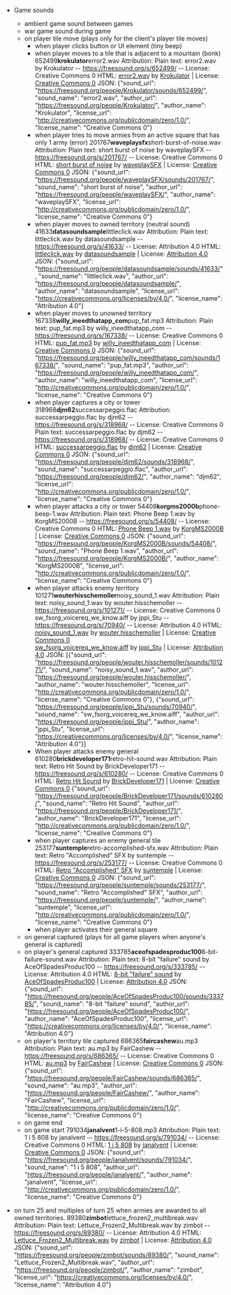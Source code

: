 - Game sounds
  - ambient game sound between games
  - war game sound during game
  - on player tile move (plays only for the client's player tile moves)
    - when player clicks button or UI element (tiny beep)
    - when player moves to a tile that is adjacent to a mountain (bonk)
      652499**krokulator**error2.wav
      Attribution:
      Plain text:
      error2.wav by Krokulator -- https://freesound.org/s/652499/ -- License: Creative Commons 0
      HTML:
      <a href="https://freesound.org/people/Krokulator/sounds/652499/">error2.wav</a> by <a href="https://freesound.org/people/Krokulator/">Krokulator</a> | License: <a href="http://creativecommons.org/publicdomain/zero/1.0/">Creative Commons 0</a>
      JSON:
      {"sound_url": "https://freesound.org/people/Krokulator/sounds/652499/", "sound_name": "error2.wav", "author_url": "https://freesound.org/people/Krokulator/", "author_name": "Krokulator", "license_url": "http://creativecommons.org/publicdomain/zero/1.0/", "license_name": "Creative Commons 0"}
    - when player tries to move armies from an active square that has only 1 army (error)
      201767**waveplaysfx**short-burst-of-noise.wav
      Attribution:
      Plain text:
      short burst of noise by waveplaySFX -- https://freesound.org/s/201767/ -- License: Creative Commons 0
      HTML:
      <a href="https://freesound.org/people/waveplaySFX/sounds/201767/">short burst of noise</a> by <a href="https://freesound.org/people/waveplaySFX/">waveplaySFX</a> | License: <a href="http://creativecommons.org/publicdomain/zero/1.0/">Creative Commons 0</a>
      JSON:
      {"sound_url": "https://freesound.org/people/waveplaySFX/sounds/201767/", "sound_name": "short burst of noise", "author_url": "https://freesound.org/people/waveplaySFX/", "author_name": "waveplaySFX", "license_url": "http://creativecommons.org/publicdomain/zero/1.0/", "license_name": "Creative Commons 0"}
    - when player moves to owned territory (neutral sound)
      41633**datasoundsample**littleclick.wav
      Attribution:
      Plain text:
      littleclick.wav by datasoundsample -- https://freesound.org/s/41633/ -- License: Attribution 4.0
      HTML:
      <a href="https://freesound.org/people/datasoundsample/sounds/41633/">littleclick.wav</a> by <a href="https://freesound.org/people/datasoundsample/">datasoundsample</a> | License: <a href="https://creativecommons.org/licenses/by/4.0/">Attribution 4.0</a>
      JSON:
      {"sound_url": "https://freesound.org/people/datasoundsample/sounds/41633/", "sound_name": "littleclick.wav", "author_url": "https://freesound.org/people/datasoundsample/", "author_name": "datasoundsample", "license_url": "https://creativecommons.org/licenses/by/4.0/", "license_name": "Attribution 4.0"}
    - when player moves to unowned territory
      167338**willy_ineedthatapp_com**pup_fat.mp3
      Attribution:
      Plain text:
      pup_fat.mp3 by willy_ineedthatapp_com -- https://freesound.org/s/167338/ -- License: Creative Commons 0
      HTML:
      <a href="https://freesound.org/people/willy_ineedthatapp_com/sounds/167338/">pup_fat.mp3</a> by <a href="https://freesound.org/people/willy_ineedthatapp_com/">willy_ineedthatapp_com</a> | License: <a href="http://creativecommons.org/publicdomain/zero/1.0/">Creative Commons 0</a>
      JSON:
      {"sound_url": "https://freesound.org/people/willy_ineedthatapp_com/sounds/167338/", "sound_name": "pup_fat.mp3", "author_url": "https://freesound.org/people/willy_ineedthatapp_com/", "author_name": "willy_ineedthatapp_com", "license_url": "http://creativecommons.org/publicdomain/zero/1.0/", "license_name": "Creative Commons 0"}
    - when player captures a city or tower
      318968**djm62**successarpeggio.flac
      Attribution:
      successarpeggio.flac by djm62 -- https://freesound.org/s/318968/ -- License: Creative Commons 0
      Plain text:
      successarpeggio.flac by djm62 -- https://freesound.org/s/318968/ -- License: Creative Commons 0
      HTML:
      <a href="https://freesound.org/people/djm62/sounds/318968/">successarpeggio.flac</a> by <a href="https://freesound.org/people/djm62/">djm62</a> | License: <a href="http://creativecommons.org/publicdomain/zero/1.0/">Creative Commons 0</a>
      JSON:
      {"sound_url": "https://freesound.org/people/djm62/sounds/318968/", "sound_name": "successarpeggio.flac", "author_url": "https://freesound.org/people/djm62/", "author_name": "djm62", "license_url": "http://creativecommons.org/publicdomain/zero/1.0/", "license_name": "Creative Commons 0"}
    - when player attacks a city or tower
      54408**korgms2000b**phone-beep-1.wav
      Attribution:
      Plain text:
      Phone Beep 1.wav by KorgMS2000B -- https://freesound.org/s/54408/ -- License: Creative Commons 0
      HTML:
      <a href="https://freesound.org/people/KorgMS2000B/sounds/54408/">Phone Beep 1.wav</a> by <a href="https://freesound.org/people/KorgMS2000B/">KorgMS2000B</a> | License: <a href="http://creativecommons.org/publicdomain/zero/1.0/">Creative Commons 0</a>
      JSON:
      {"sound_url": "https://freesound.org/people/KorgMS2000B/sounds/54408/", "sound_name": "Phone Beep 1.wav", "author_url": "https://freesound.org/people/KorgMS2000B/", "author_name": "KorgMS2000B", "license_url": "http://creativecommons.org/publicdomain/zero/1.0/", "license_name": "Creative Commons 0"}
    - when player attacks enemy territory
      101271**wouterhisschemoller**noisy_sound_1.wav
      Attribution:
      Plain text:
      noisy_sound_1.wav by wouter.hisschemoller -- https://freesound.org/s/101271/ -- License: Creative Commons 0
      sw_fsorg_voicereq_we_know.aiff by jppi_Stu -- https://freesound.org/s/70940/ -- License: Attribution 4.0
      HTML:
      <a href="https://freesound.org/people/wouter.hisschemoller/sounds/101271/">noisy_sound_1.wav</a> by <a href="https://freesound.org/people/wouter.hisschemoller/">wouter.hisschemoller</a> | License: <a href="http://creativecommons.org/publicdomain/zero/1.0/">Creative Commons 0</a><br>
      <a href="https://freesound.org/people/jppi_Stu/sounds/70940/">sw_fsorg_voicereq_we_know.aiff</a> by <a href="https://freesound.org/people/jppi_Stu/">jppi_Stu</a> | License: <a href="https://creativecommons.org/licenses/by/4.0/">Attribution 4.0</a>
      JSON:
      [{"sound_url": "https://freesound.org/people/wouter.hisschemoller/sounds/101271/", "sound_name": "noisy_sound_1.wav", "author_url": "https://freesound.org/people/wouter.hisschemoller/", "author_name": "wouter.hisschemoller", "license_url": "http://creativecommons.org/publicdomain/zero/1.0/", "license_name": "Creative Commons 0"}, {"sound_url": "https://freesound.org/people/jppi_Stu/sounds/70940/", "sound_name": "sw_fsorg_voicereq_we_know.aiff", "author_url": "https://freesound.org/people/jppi_Stu/", "author_name": "jppi_Stu", "license_url": "https://creativecommons.org/licenses/by/4.0/", "license_name": "Attribution 4.0"}]
    - When player attacks enemy general
      610280**brickdeveloper171**retro-hit-sound.wav
      Attribution:
      Plain text:
      Retro Hit Sound by BrickDeveloper171 -- https://freesound.org/s/610280/ -- License: Creative Commons 0
      HTML:
      <a href="https://freesound.org/people/BrickDeveloper171/sounds/610280/">Retro Hit Sound</a> by <a href="https://freesound.org/people/BrickDeveloper171/">BrickDeveloper171</a> | License: <a href="http://creativecommons.org/publicdomain/zero/1.0/">Creative Commons 0</a>
      {"sound_url": "https://freesound.org/people/BrickDeveloper171/sounds/610280/", "sound_name": "Retro Hit Sound", "author_url": "https://freesound.org/people/BrickDeveloper171/", "author_name": "BrickDeveloper171", "license_url": "http://creativecommons.org/publicdomain/zero/1.0/", "license_name": "Creative Commons 0"}
    - when player captures an enemy general tile
      253177**suntemple**retro-accomplished-sfx.wav
      Attribution:
      Plain text:
      Retro "Accomplished" SFX by suntemple -- https://freesound.org/s/253177/ -- License: Creative Commons 0
      HTML:
      <a href="https://freesound.org/people/suntemple/sounds/253177/">Retro "Accomplished" SFX</a> by <a href="https://freesound.org/people/suntemple/">suntemple</a> | License: <a href="http://creativecommons.org/publicdomain/zero/1.0/">Creative Commons 0</a>
      JSON:
      {"sound_url": "https://freesound.org/people/suntemple/sounds/253177/", "sound_name": "Retro \"Accomplished\" SFX", "author_url": "https://freesound.org/people/suntemple/", "author_name": "suntemple", "license_url": "http://creativecommons.org/publicdomain/zero/1.0/", "license_name": "Creative Commons 0"}
    - when player activates their general square
  - on general captured (plays for all game players when anyone's general is captured)
  - on player's general captured
    333785**aceofspadesproduc100**8-bit-failure-sound.wav
    Attribution:
    Plain text:
    8-bit "failure" sound by AceOfSpadesProduc100 -- https://freesound.org/s/333785/ -- License: Attribution 4.0
    HTML:
    <a href="https://freesound.org/people/AceOfSpadesProduc100/sounds/333785/">8-bit "failure" sound</a> by <a href="https://freesound.org/people/AceOfSpadesProduc100/">AceOfSpadesProduc100</a> | License: <a href="https://creativecommons.org/licenses/by/4.0/">Attribution 4.0</a>
    JSON:
    {"sound_url": "https://freesound.org/people/AceOfSpadesProduc100/sounds/333785/", "sound_name": "8-bit \"failure\" sound", "author_url": "https://freesound.org/people/AceOfSpadesProduc100/", "author_name": "AceOfSpadesProduc100", "license_url": "https://creativecommons.org/licenses/by/4.0/", "license_name": "Attribution 4.0"}
  - on player's territory tile captured
    686365**faircashew**au.mp3
    Attribution:
    Plain text:
    au.mp3 by FairCashew -- https://freesound.org/s/686365/ -- License: Creative Commons 0
    HTML:
    <a href="https://freesound.org/people/FairCashew/sounds/686365/">au.mp3</a> by <a href="https://freesound.org/people/FairCashew/">FairCashew</a> | License: <a href="http://creativecommons.org/publicdomain/zero/1.0/">Creative Commons 0</a>
    JSON:
    {"sound_url": "https://freesound.org/people/FairCashew/sounds/686365/", "sound_name": "au.mp3", "author_url": "https://freesound.org/people/FairCashew/", "author_name": "FairCashew", "license_url": "http://creativecommons.org/publicdomain/zero/1.0/", "license_name": "Creative Commons 0"}
  - on game end
  - on game start
    791034**janalvent**1-i-5-808.mp3
    Attribution:
    Plain text:
    1 i 5 808 by janalvent -- https://freesound.org/s/791034/ -- License: Creative Commons 0
    HTML:
    <a href="https://freesound.org/people/janalvent/sounds/791034/">1 i 5 808</a> by <a href="https://freesound.org/people/janalvent/">janalvent</a> | License: <a href="http://creativecommons.org/publicdomain/zero/1.0/">Creative Commons 0</a>
    JSON:
    {"sound_url": "https://freesound.org/people/janalvent/sounds/791034/", "sound_name": "1 i 5 808", "author_url": "https://freesound.org/people/janalvent/", "author_name": "janalvent", "license_url": "http://creativecommons.org/publicdomain/zero/1.0/", "license_name": "Creative Commons 0"}

- on turn 25 and multiples of turn 25 when armies are awarded to all owned territories.
  89380**zimbot**lettuce_frozen2_multibreak.wav
  Attribution:
  Plain text:
  Lettuce_Frozen2_Multibreak.wav by zimbot -- https://freesound.org/s/89380/ -- License: Attribution 4.0
  HTML:
  <a href="https://freesound.org/people/zimbot/sounds/89380/">Lettuce_Frozen2_Multibreak.wav</a> by <a href="https://freesound.org/people/zimbot/">zimbot</a> | License: <a href="https://creativecommons.org/licenses/by/4.0/">Attribution 4.0</a>
  JSON:
  {"sound_url": "https://freesound.org/people/zimbot/sounds/89380/", "sound_name": "Lettuce_Frozen2_Multibreak.wav", "author_url": "https://freesound.org/people/zimbot/", "author_name": "zimbot", "license_url": "https://creativecommons.org/licenses/by/4.0/", "license_name": "Attribution 4.0"}
